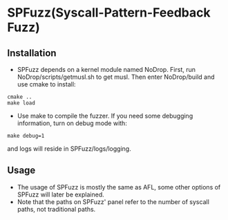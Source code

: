 # SPFuzz(Syscall-Pattern-Feedback Fuzz)

## Installation
* SPFuzz depends on a kernel module named NoDrop. 
First, run NoDrop/scripts/getmusl.sh to get musl.
Then enter NoDrop/build and use cmake to install:
```
cmake ..
make load
```
* Use make to compile the fuzzer. 
If you need some debugging information, turn on debug mode with: 
```
make debug=1
```
and logs will reside in SPFuzz/logs/logging.

## Usage
* The usage of SPFuzz is mostly the same as AFL, some other options of SPFuzz will later be explained.
* Note that the paths on SPFuzz' panel refer to the number of syscall paths, not traditional paths.




